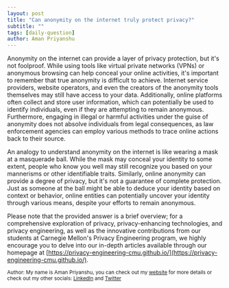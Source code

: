```yaml
---
layout: post
title: "Can anonymity on the internet truly protect privacy?"
subtitle: ""
tags: [daily-question]
author: Aman Priyanshu
---
```


Anonymity on the internet can provide a layer of privacy protection, but it's not foolproof. While using tools like virtual private networks (VPNs) or anonymous browsing can help conceal your online activities, it's important to remember that true anonymity is difficult to achieve. Internet service providers, website operators, and even the creators of the anonymity tools themselves may still have access to your data. Additionally, online platforms often collect and store user information, which can potentially be used to identify individuals, even if they are attempting to remain anonymous. Furthermore, engaging in illegal or harmful activities under the guise of anonymity does not absolve individuals from legal consequences, as law enforcement agencies can employ various methods to trace online actions back to their source.

An analogy to understand anonymity on the internet is like wearing a mask at a masquerade ball. While the mask may conceal your identity to some extent, people who know you well may still recognize you based on your mannerisms or other identifiable traits. Similarly, online anonymity can provide a degree of privacy, but it's not a guarantee of complete protection. Just as someone at the ball might be able to deduce your identity based on context or behavior, online entities can potentially uncover your identity through various means, despite your efforts to remain anonymous.

Please note that the provided answer is a brief overview; for a comprehensive exploration of privacy, privacy-enhancing technologies, and privacy engineering, as well as the innovative contributions from our students at Carnegie Mellon's Privacy Engineering program, we highly encourage you to delve into our in-depth articles available through our homepage at [https://privacy-engineering-cmu.github.io/](https://privacy-engineering-cmu.github.io/).

<small>Author: My name is Aman Priyanshu, you can check out my [website](https://amanpriyanshu.github.io/) for more details or check out my other socials: [LinkedIn](https://www.linkedin.com/in/aman-priyanshu/) and [Twitter](https://twitter.com/AmanPriyanshu6)</small>
